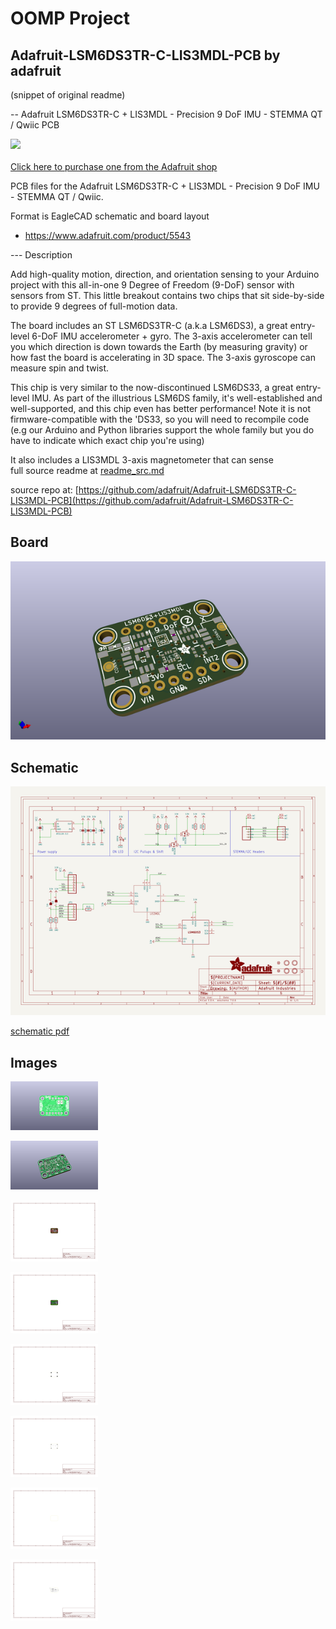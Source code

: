 # OOMP Project  
## Adafruit-LSM6DS3TR-C-LIS3MDL-PCB  by adafruit  
  
(snippet of original readme)  
  
-- Adafruit LSM6DS3TR-C + LIS3MDL  - Precision 9 DoF IMU - STEMMA QT / Qwiic PCB  
  
<a href="http://www.adafruit.com/products/5543"><img src="assets/5543.jpg?raw=true" width="500px"><br/>  
Click here to purchase one from the Adafruit shop</a>  
  
PCB files for the Adafruit LSM6DS3TR-C + LIS3MDL  - Precision 9 DoF IMU - STEMMA QT / Qwiic.   
  
Format is EagleCAD schematic and board layout  
* https://www.adafruit.com/product/5543  
  
--- Description  
  
Add high-quality motion, direction, and orientation sensing to your Arduino project with this all-in-one 9 Degree of Freedom (9-DoF) sensor with sensors from ST. This little breakout contains two chips that sit side-by-side to provide 9 degrees of full-motion data.  
  
The board includes an ST LSM6DS3TR-C (a.k.a LSM6DS3), a great entry-level 6-DoF IMU accelerometer + gyro. The 3-axis accelerometer can tell you which direction is down towards the Earth (by measuring gravity) or how fast the board is accelerating in 3D space. The 3-axis gyroscope can measure spin and twist.  
  
This chip is very similar to the now-discontinued LSM6DS33, a great entry-level IMU. As part of the illustrious LSM6DS family, it's well-established and well-supported, and this chip even has better performance! Note it is not firmware-compatible with the 'DS33, so you will need to recompile code (e.g our Arduino and Python libraries support the whole family but you do have to indicate which exact chip you're using)  
  
It also includes a LIS3MDL 3-axis magnetometer that can sense   
  full source readme at [readme_src.md](readme_src.md)  
  
source repo at: [https://github.com/adafruit/Adafruit-LSM6DS3TR-C-LIS3MDL-PCB](https://github.com/adafruit/Adafruit-LSM6DS3TR-C-LIS3MDL-PCB)  
## Board  
  
[![working_3d.png](working_3d_600.png)](working_3d.png)  
## Schematic  
  
[![working_schematic.png](working_schematic_600.png)](working_schematic.png)  
  
[schematic pdf](working_schematic.pdf)  
## Images  
  
[![working_3D_bottom.png](working_3D_bottom_140.png)](working_3D_bottom.png)  
  
[![working_3D_top.png](working_3D_top_140.png)](working_3D_top.png)  
  
[![working_assembly_page_01.png](working_assembly_page_01_140.png)](working_assembly_page_01.png)  
  
[![working_assembly_page_02.png](working_assembly_page_02_140.png)](working_assembly_page_02.png)  
  
[![working_assembly_page_03.png](working_assembly_page_03_140.png)](working_assembly_page_03.png)  
  
[![working_assembly_page_04.png](working_assembly_page_04_140.png)](working_assembly_page_04.png)  
  
[![working_assembly_page_05.png](working_assembly_page_05_140.png)](working_assembly_page_05.png)  
  
[![working_assembly_page_06.png](working_assembly_page_06_140.png)](working_assembly_page_06.png)  
